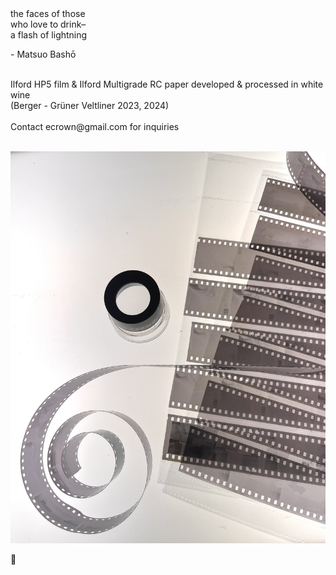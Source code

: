 # 
<br>the faces of those
<br>who love to drink–
<br>a flash of lightning
<br>   
<p>- Matsuo Bashō</p>  
<br>
Ilford HP5 film & Ilford Multigrade RC paper developed & processed in white wine
<br>(Berger - Grüner Veltliner 2023, 2024)
<br>
<br>Contact ecrown@gmail.com for inquiries
<br>
<br>

![darkroom](darkroom.jpg)
<br><div id="clear">&#127863;</div>
